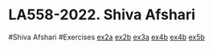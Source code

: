 # LA558-2022. Shiva Afshari
#Shiva Afshari
#Exercises
[ex2a](https://shivaafshari.github.io/LA558-2022/Web/ex2a.html)
[ex2b](https://shivaafshari.github.io/LA558-2022/Web/ex2B.html)
[ex3a](https://shivaafshari.github.io/LA558-2022/Web/ex3a.html)
[ex4b](https://shivaafshari.github.io/LA558-2022/Web/ex4b_leaflet.html)
[ex4b](https://shivaafshari.github.io/LA558-2022/Web/ex4b_line.html)
[ex5b](https://shivaafshari.github.io/LA558-2022/Web/ex5b.html)
